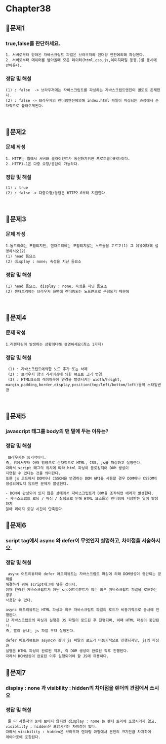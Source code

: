 # Chapter38
## 📌문제1
### true,false를 판단하세요.
```
1. 서버로부터 받아온 자바스크립트 파일은 브라우저의 렌더링 엔진에의해 파싱된다.
2. 서버로부터 데이터를 받아올때 모든 데이터(html,css,js,이미지파일 등등.)를 동시에 받아온다.
```
### 정답 및 해설
```
(1) : false  -> 브라우저에는 자바스크립트를 파싱하는 자바스크립트엔진이 별도로 존재한다.
(2) : false -> 브라우저의 렌더링엔진에의해 index.html 파일이 파싱되는 과정에서 순차적으로 불러오게된다.
```

<br>

## 📌문제2
### 문제 작성
```
1. HTTP는 웹에서 서버와 클라이언트가 통신하기위한 프로토콜(규약)이다.
2. HTTP1.1은 다중 요청/응답이 가능하다.
```
### 정답 및 해설
```
(1) : true
(2) : false -> 다중요청/응답은 HTTP2.0부터 지원한다. 
```

<br>

## 📌문제3
### 문제 작성
```
1.돔트리에는 포함되지만, 렌더트리에는 포함되지않는 노드들을 고르고(1) 그 이유에대해 설명하시오(2)
(1) head 돔요소
(2) display : none; 속성을 지닌 돔요소
```
### 정답 및 해설
```
(1) head 돔요소, display : none; 속성을 지닌 돔요소
(2) 렌더트리에는 브라우저 화면에 렌더링되는 노드만으로 구성되기 때문에
```

<br>

## 📌문제4
### 문제 작성
```
1.리렌더링이 발생하는 상황에대해 설명하세요(최소 1가지)
```
### 정답 및 해설
```
 (1) : 자바스크립트에의한 노드 추가 또는 삭제
 (2) : 브라우저 창의 리사이징에 의한 뷰포트 크기 변경
 (3) : HTML요소의 레이아웃에 변경을 발생시키는 width/height, margin,padding,border,display,position(top/left/bottom/left)등의 스타일변경
```

<br>

## 📌문제5
### javascript 태그를 body의 맨 밑에 두는 이유는?

### 정답 및 해설
```
 브라우저는 동기적이다. 
즉, 위에서부터 아래 방향으로 순차적으로 HTML, CSS, js를 파싱하고 실행한다.
따라서 script 태그의 위치에 따라 html 파싱이 블로킹되어 DOM 생성이 
지연될 수 있다는 것을 의미한다. 
또한 js 코드에서 DOM이나 CSSOM을 변경하는 DOM API를 사용할 경우 DOM이나 CSSOM이 
생성되어있지 않으면 문제가 발생한다. 

- DOM이 완성되어 있지 않은 상태에서 자바스크립트가 DOM을 조작하면 에러가 발생한다.
- 자바스크립트 로딩 / 파싱 / 실행으로 인해 HTML 요소들의 렌더링에 지장받는 일이 발생하지
않아 페이지 로딩 시간이 단축된다. 
```

## 📌문제6
### script tag에서 async 와 defer이 무엇인지 설명하고, 차이점을 서술하시오.

### 정답 및 해설
```
 async 어트리뷰터와 defer 어트리뷰트는 자바스크립트 파싱에 의해 DOM생성이 중단되는 문제를
해결하기 위해 script태그에 넣은 것이다.
이때 인라인 자바스크립트가 아닌 src어트리뷰트가 있는 외부 자바스크립트 파일을 로드하는 경우 
사용할 수 있다. 

async 어트리뷰트는 HTML 파싱과 외부 자바스크립트 파일의 로드가 비동기적으로 동시에 진행된다.
단 자바스크립트의 파싱과 실행은 JS 파일이 로드된 후 진행되며, 이때 HTML 파싱이 중단된다.
즉, 빨리 끝나는 js 파일 부터 실행된다.

defer 어트리뷰트는 async와 같이 js 파일의 로드가 비동기적으로 진행되지만, js의 파싱과
실행은 HTML 파싱이 완료된 직후, 즉 DOM 생성이 완료된 직후 진행된다.
따라서 DOM생성이 완료된 이후 실행되어야 할 JS에 유용하다. 
```


## 📌문제7
### display : none 과 visibility : hidden의 차이점을 렌더의 관점에서 쓰시오

### 정답 및 해설
```
 둘 다 사용자의 눈에 보이지 않지만 display : none 는 렌터 트리에 포함시키지 않고, 
visiblilty : hidden은 포함시키는 차이점이 있다. 
따라서 visibility : hidden은 브라우저 렌더링 과정에서 본인의 크기만큼 차지하며 
레이아웃에 포함된다. 
```
